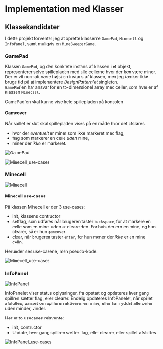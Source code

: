 # Implementation med Klasser

## Klassekandidater

I dette projekt forventer jeg at oprette klasserne `GamePad`, `Minecell` og `InfoPanel`, samt muligvis en `MineSweeperGame`.

### GamePad

Klassen `GamePad`, og den konkrete instans af klassen i et objekt, representerer selve spillepladen med alle cellerne hvor der _kan_ være miner.  
Der er vil normalt være højst en instans af klassen, men jeg tænker ikke bruge tid på at implementere _DesignPattern'et_ singleton.  
`GamePad`'en har ansvar for en to-dimensionel array med celler, som hver er af klassen `Minecell`.

GamePad'en skal kunne vise hele spillepladen på konsolen

#### Gameover 

Når spillet er slut skal spillepladen vises på en måde hvor det afsløres 
* hvor der _eventuelt_ er miner som ikke markeret med flag, 
* flag som markerer en celle _uden_ mine,
* miner der _ikke_ er markeret.

![GamePad](https://www.plantuml.com/plantuml/png/SoWkIImgAStDuU9ApaaiBbPmJynD3KXCKQZcKW22F9_ClDHY1Ik5pBmIY81pVavfBhA8ja9oQavEiO8lK2M85QqJomML09bLa9YY0JC5g4K7rGHDg4hNiiISqiIIL90XnHemqU2C_78K3iZ0_BBK8g0WLoqNbqDgNWhGwG00 "GamePad")

![Minecell_use-cases](https://www.plantuml.com/plantuml/png/ZLD1RiCW4BppYhqbaP937z0gKbMr9_SDs5viQWmLhAFcGSr7yh4kr4P4SQKYXF3ixZ3CucCWwMaQZH065G4vyBhh2LhjiI7jh12lSaGu79vWgwscdH3M4SvfJYqemFkdHqRg3nm8QGyC0GI6li1rS4wVWpGjA6tRIjPkyc4R2tbMrsyFqXY41ddrmDD5FcPAXShTnFS9p8oDconLA7rz7hN58D2s46MMwbcAChAxlq0EB8BJ6JP0E8-rCq3Qm4PjLaaRmwVUKyvm97mxwJ0pGYyzH85PVST4xeG-0UbcuQxWuJS0YXTCvHuqsEl5zzYYpLnH-Qpu4MnXnf8GUQKbQVuWUKddv_I-qA670PF_dhDZSvgqpRbnqFMomhnVxz1sTrERsslvNSnsb2DfYR53AMYnSpReFoANaHfKCAucHKTrU4uix2dv2Oj7SEGj_pa_ "Minecell_use-cases")


### Minecell

![Minecell](https://www.plantuml.com/plantuml/png/RP112i8m44NtFSNiMca5rmL14DpP2uYBQH9j84saauf5F8NW0Js9OvjQ4Ri9yt_V_vEio6FZszf4mY0HRBLLGXa3rmZuIw52UckGG-cSWIKSq93gpJbSMDRMXwdxcbAWhYuPo45Ks30NFn_tE7XMOLDsDUVImB2_22cQrePj9VzN7hIL1PQkRIWveSp7XNVPViR4Pzo7_uLhhI-cliGEy0JstBItUBSdiz0-NaRvZS5ZBv-Tba4UCv9BpW4PTCFnkrTqYrRAIdxb5m00 "Minecell")

#### Minecell use-cases
På klassen Minecell er der 3 use-cases:
* init, klassens contructor
* setflag, som udføres når brugeren taster `backspace`, for at markere en celle som en mine, uden at cleare den. For hvis der ern en mine, og hun clearer, så er hun `gameover`.
* clear, når brugeren taster `enter`, for hun mener der _ikke_ er en mine i celln.

Herunder ses use-casene, men pseudo-kode.

![Minecell_use-cases](https://www.plantuml.com/plantuml/png/ZLD1RiCW4BppYhqbaP937z0gKbMr9_SDs5viQWmLhAFcGSr7yh4kr4P4SQKYXF3ixZ3CucCWwMaQZH065G4vyBhh2LhjiI7jh12lSaGu79vWgwscdH3M4SvfJYqemFkdHqRg3nm8QGyC0GI6li1rS4wVWpGjA6tRIjPkyc4R2tbMrsyFqXY41ddrmDD5FcPAXShTnFS9p8oDconLA7rz7hN58D2s46MMwbcAChAxlq0EB8BJ6JP0E8-rCq3Qm4PjLaaRmwVUKyvm97mxwJ0pGYyzH85PVST4xeG-0UbcuQxWuJS0YXTCvHuqsEl5zzYYpLnH-Qpu4MnXnf8GUQKbQVuWUKddv_I-qA670PF_dhDZSvgqpRbnqFMomhnVxz1sTrERsslvNSnsb2DfYR53AMYnSpReFoANaHfKCAucHKTrU4uix2dv2Oj7SEGj_pa_ "Minecell_use-cases")

### InfoPanel

![InfoPanel](https://www.plantuml.com/plantuml/png/VP11gW8n38RtFKMMYdY10S6bBXwuSIrncjPY9fMcu-RnZkD9l9YTZkAWyB8epLV-_FcxremfznqRqpAg0cp5nHqAyQ-1KbqGKcWWIAvzeWw31F4_7m-EqK_x9JXafSCtpwd_nYqJ9hA5sDWVcQ3IUYpUEytcJxA_MCmqSq6GY-OO8y_Ddp4ICq4A_fGXkhUkQLxp1_s5Kal5byJ28FX7DlfKqyqrA8o6grKDCQutb9uBdUQDVXepUhtVeBTwJk5AEZ4swt8lt_y0 "InfoPanel")

InfoPanelet viser status oplysninger, fra opstart og opdateres hver gang spillren sætter flag, eller clearer. Endelig opdateres InfoPanelet, når spillet afsluttes, uanset om spilleren aktiverer en mine, eller har ryddet alle celler uden minder, vinder.

Her er to usecases relavente:
* init, contructor
* Uodate, hver gang spillren sætter flag, eller clearer, eller spillet afsluttes.

![InfoPanel_use-cases](https://www.plantuml.com/plantuml/png/PP9DQiGm38NtFeKOA6HASuKokz9LPzDrHutbr4IMWorJUliwFwMUcIoCUNgIdpvooef9Is1Zc9o2HaX-_5AmFj6WFeenBnW8UXk_fN-6pelNep4IbNPhTB281ket8LiOecHDPT2OuF8gBiuenDrOvvpH7Y-hqtcnmBMHf8H02OhOUkRPCzFCQAa-JTMpl7GRudssg7GNOvFNyM_hDIqJ5RNaEFDF5YyZ9I7miCGwBx5e2_u8A8eCmKljySZNicCSTs5pgETF70cwjgrltCVT_W3ehhQ2WGaJsNQxacd0J73ODbZW81y0CvHL-5W5W1iCRV4EHbjiaLm3gJoWop5K93lK9yWO_hQVOaeqATJeGwLfgINXOfeetHN_rphLQ_stVW40 "InfoPanel_use-cases")


